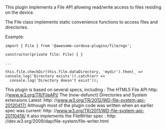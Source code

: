 
This plugin implements a File API allowing read/write access to files residing on the device.

The File class implements static convenience functions to access files and directories.

Example:
```
import { File } from '@awesome-cordova-plugins/file/ngx';

constructor(private file: File) { }

...

this.file.checkDir(this.file.dataDirectory, 'mydir').then(_ => console.log('Directory exists')).catch(err =>
  console.log('Directory doesn't exist'));

```

 This plugin is based on several specs, including : The HTML5 File API http: //www.w3.org/TR/FileAPI/
 The (now-defunct) Directories and System extensions Latest: http: //www.w3.org/TR/2012/WD-file-system-api-20120417/
 Although most of the plugin code was written when an earlier spec was current: http:
  //www.w3.org/TR/2011/WD-file-system-api-20110419/ It also implements the FileWriter spec : http:
  //dev.w3.org/2009/dap/file-system/file-writer.html